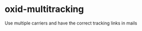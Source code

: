 oxid-multitracking
==================

Use multiple carriers and have the correct tracking links in mails